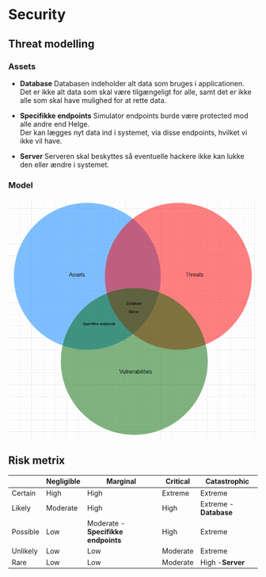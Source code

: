 # Security

## Threat modelling

### Assets
- <b>Database</b>
Databasen indeholder alt data som bruges i applicationen.<br/>
Det er ikke alt data som skal være tilgængeligt for alle, samt det er ikke alle som skal have mulighed for at rette data.

- <b>Specifikke endpoints</b>
Simulator endpoints burde være protected mod alle andre end Helge.<br/>
Der kan lægges nyt data ind i systemet, via disse endpoints, hvilket vi ikke vil have.

- <b>Server</b>
Serveren skal beskyttes så eventuelle hackere ikke kan lukke den eller ændre i systemet.

### Model
![TM](https://github.com/Databasserne/HackerNews-Requirements/blob/master/threat-model.PNG)

## Risk metrix
|          | Negligible | Marginal | Critical | Catastrophic |
| -------- | ---------- | -------- | -------- | ------------ |
| Certain  | High       | High     | Extreme  | Extreme      |
| Likely   | Moderate   | High     | High     | Extreme - <b>Database</b>     |
| Possible | Low        | Moderate - <b>Specifikke endpoints</b> | High     | Extreme      |
| Unlikely | Low        | Low      | Moderate | Extreme      |
| Rare     | Low        | Low      | Moderate | High -<b>Server</b>        |
